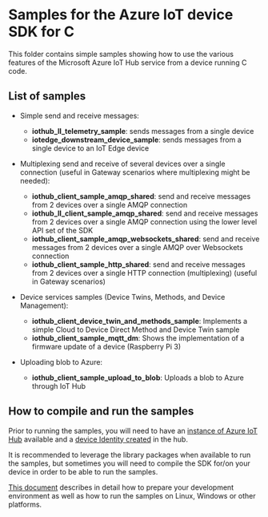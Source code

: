 # Samples for the Azure IoT device SDK for C

This folder contains simple samples showing how to use the various features of the Microsoft Azure IoT Hub service from a device running C code.

## List of samples

* Simple send and receive messages:
  * **iothub_ll_telemetry_sample**: sends messages from a single device
  * **iotedge_downstream_device_sample**: sends messages from a single device to an IoT Edge device

* Multiplexing send and receive of several devices over a single connection (useful in Gateway scenarios where multiplexing might be needed):
  * **iothub_client_sample_amqp_shared**: send and receive messages from 2 devices over a single AMQP connection
  * **iothub_ll_client_sample_amqp_shared**: send and receive messages from 2 devices over a single AMQP connection using the lower level API set of the SDK
  * **iothub_client_sample_amqp_websockets_shared**: send and receive messages from 2 devices over a single AMQP over Websockets connection
  * **iothub_client_sample_http_shared**: send and receive messages from 2 devices over a single HTTP connection (multiplexing) (useful in Gateway scenarios)

* Device services samples (Device Twins, Methods, and Device Management):
  * **iothub_client_device_twin_and_methods_sample**: Implements a simple Cloud to Device Direct Method and Device Twin sample
  * **iothub_client_sample_mqtt_dm**: Shows the implementation of a firmware update of a device (Raspberry Pi 3)

* Uploading blob to Azure:
  * **iothub_client_sample_upload_to_blob**: Uploads a blob to Azure through IoT Hub

## How to compile and run the samples

Prior to running the samples, you will need to have an [instance of Azure IoT Hub][lnk-setup-iot-hub]  available and a [device Identity created][lnk-manage-iot-hub] in the hub.

It is recommended to leverage the library packages when available to run the samples, but sometimes you will need to compile the SDK for/on your device in order to be able to run the samples.

[This document][devbox-setup] describes in detail how to prepare your development environment as well as how to run the samples on Linux, Windows or other platforms.

[devbox-setup]: ../../doc/devbox_setup.md
[lnk-setup-iot-hub]: https://aka.ms/howtocreateazureiothub
[lnk-manage-iot-hub]: https://aka.ms/manageiothub
